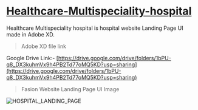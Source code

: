 # [Healthcare-Multispeciality-hospital](https://drive.google.com/drive/folders/1bPU-q8_DX3kuhmVx9h4PB2Td77oMQ5KD?usp=sharing)

Healthcare Multispeciality hospital is hospital website Landing Page UI made in Adobe XD.

>Adobe XD file link

Google Drive Link:-  [https://drive.google.com/drive/folders/1bPU-q8_DX3kuhmVx9h4PB2Td77oMQ5KD?usp=sharing](https://drive.google.com/drive/folders/1bPU-q8_DX3kuhmVx9h4PB2Td77oMQ5KD?usp=sharing)

>Fasion Website Landing Page UI Image


![HOSPITAL_LANDING_PAGE](https://user-images.githubusercontent.com/63289217/202906732-0709c17c-c619-4e04-9ce7-933fdf113f41.png)
